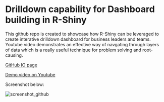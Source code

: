 # Drilldown capability for Dashboard building in R-Shiny

This github repo is created to showcase how R-Shiny can be leveraged to create interative drilldown dashboard for business leaders and teams. Youtube video demonstrates an effective way of navgating through layers of data which is a really useful technique for problem solving and root-causing. 

[GitHub IO page](https://kkanumalasetty.github.io/Drilldown_in_R_Shiny/)

[Demo video on Youtube](https://www.youtube.com/watch?v=2tVUYZ6ojK0)

Screenshot below:

![screenshot_github](https://user-images.githubusercontent.com/45413346/76825872-16748f80-67e9-11ea-9ade-f7e441b20584.JPG)
